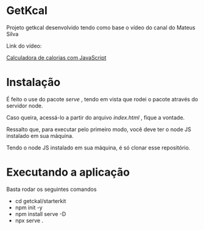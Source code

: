 

<h1> GetKcal </h1>

<p> Projeto getkcal desenvolvido tendo como base o vídeo do canal do Mateus Silva</p>

<p> Link do vídeo: </p>
<a href="https://www.youtube.com/watch?v=yiDq9wUiUjc"> Calculadora de calorias com JavaScript </a>

<h1> Instalação </h1>

<p> É feito o use do pacote <i> serve </i> , tendo em vista que rodei o pacote através do servidor node. </p> 
<p> Caso queira, acessá-lo a partir do arquivo <i> index.html </i>, fique a vontade. </p>

<p> Ressalto que, para executar pelo primeiro modo, você deve ter o node JS instalado em sua máquina. </p>

<p> Tendo o node JS instalado em sua máquina, é só clonar esse repositório. </p>

<h1> Executando a aplicação </h1>

<p> Basta rodar os seguintes comandos </p>
<ul>
    <li> cd getckal/starterkit </li>
    <li> npm init -y </li>
    <li> npm install serve -D </li>
    <li> npx serve . </li>
</ul>